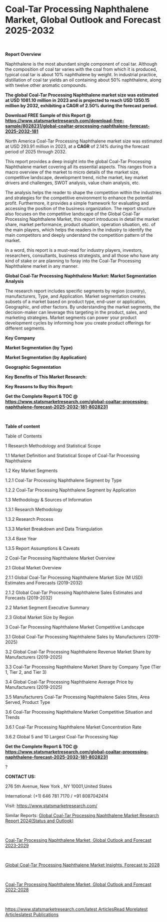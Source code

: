 <h1>Coal-Tar Processing Naphthalene Market, Global Outlook and Forecast 2025-2032</h1><br/><p><strong>Report Overview</strong></p>
 
 
 
 <p>Naphthalene is the most abundant single component of coal tar. Although the composition of coal tar varies with the coal from which it is produced, typical coal tar is about 10% naphthalene by weight. In industrial practice, distillation of coal tar yields an oil containing about 50% naphthalene, along with twelve other aromatic compounds.</p>
 
 
 
 <p><strong>The global Coal-Tar Processing Naphthalene market size was estimated at USD 1081.10 million in 2023 and is projected to reach USD 1350.15 million by 2032, exhibiting a <strong>CAGR</strong> of 2.50% during the forecast period.</strong></p>
 
 
 
 <p><strong>Download FREE Sample of this Report @ <a href="https://www.statsmarketresearch.com/download-free-sample/8028231/global-coaltar-processing-naphthalene-forecast-2025-2032-181">https://www.statsmarketresearch.com/download-free-sample/8028231/global-coaltar-processing-naphthalene-forecast-2025-2032-181</a></strong></p>
 
 
 
 <p>North America Coal-Tar Processing Naphthalene market size was estimated at USD 293.91 million in 2023, at a <strong>CAGR</strong> of 2.14% during the forecast period of 2025 through 2032.</p>
 
 
 
 <p>This report provides a deep insight into the global Coal-Tar Processing Naphthalene market covering all its essential aspects. This ranges from a macro overview of the market to micro details of the market size, competitive landscape, development trend, niche market, key market drivers and challenges, SWOT analysis, value chain analysis, etc.</p>
 
 
 
 <p>The analysis helps the reader to shape the competition within the industries and strategies for the competitive environment to enhance the potential profit. Furthermore, it provides a simple framework for evaluating and accessing the position of the business organization. The report structure also focuses on the competitive landscape of the Global Coal-Tar Processing Naphthalene Market, this report introduces in detail the market share, market performance, product situation, operation situation, etc. of the main players, which helps the readers in the industry to identify the main competitors and deeply understand the competition pattern of the market.</p>
 
 
 
 <p>In a word, this report is a must-read for industry players, investors, researchers, consultants, business strategists, and all those who have any kind of stake or are planning to foray into the Coal-Tar Processing Naphthalene market in any manner.</p>
 
 
 
 <p><strong>Global Coal-Tar Processing Naphthalene Market: Market Segmentation Analysis</strong></p>
 
 
 
 <p>The research report includes specific segments by region (country), manufacturers, Type, and Application. Market segmentation creates subsets of a market based on product type, end-user or application, Geographic, and other factors. By understanding the market segments, the decision-maker can leverage this targeting in the product, sales, and marketing strategies. Market segments can power your product development cycles by informing how you create product offerings for different segments.</p>
 
 
 
 <p><strong>Key Company</strong></p>
 
 
 
 <p><strong>Market Segmentation (by Type)</strong></p>
 
 
 
 <p><strong>Market Segmentation (<strong>by Application</strong>)</strong></p>
 
 
 
 <p><strong>Geographic Segmentation</strong></p>
 
 
 
 <p><strong>Key Benefits of This Market Research:</strong></p>
 
 
 
 <p><strong>Key <strong>Reasons to Buy</strong> this Report:</strong></p>
 
 
 
 <div><b>Get the Complete Report & TOC @ <a href="https://www.statsmarketresearch.com/global-coaltar-processing-naphthalene-forecast-2025-2032-181-8028231">https://www.statsmarketresearch.com/global-coaltar-processing-naphthalene-forecast-2025-2032-181-8028231</a></b></div>
 
 
 
 <p><br />
 
 <b>Table of content</b></p>
 
 
 
 <p>Table of Contents<br />
 
 1 Research Methodology and Statistical Scope<br />
 
 1.1 Market Definition and Statistical Scope of Coal-Tar Processing Naphthalene<br />
 
 1.2 Key Market Segments<br />
 
 1.2.1 Coal-Tar Processing Naphthalene Segment by Type<br />
 
 1.2.2 Coal-Tar Processing Naphthalene Segment by Application<br />
 
 1.3 Methodology & Sources of Information<br />
 
 1.3.1 Research Methodology<br />
 
 1.3.2 Research Process<br />
 
 1.3.3 Market Breakdown and Data Triangulation<br />
 
 1.3.4 Base Year<br />
 
 1.3.5 Report Assumptions & Caveats<br />
 
 2 Coal-Tar Processing Naphthalene Market Overview<br />
 
 2.1 Global Market Overview<br />
 
 2.1.1 Global Coal-Tar Processing Naphthalene Market Size (M USD) Estimates and Forecasts (2019-2032)<br />
 
 2.1.2 Global Coal-Tar Processing Naphthalene Sales Estimates and Forecasts (2019-2032)<br />
 
 2.2 Market Segment Executive Summary<br />
 
 2.3 Global Market Size by Region<br />
 
 3 Coal-Tar Processing Naphthalene Market Competitive Landscape<br />
 
 3.1 Global Coal-Tar Processing Naphthalene Sales by Manufacturers (2019-2025)<br />
 
 3.2 Global Coal-Tar Processing Naphthalene Revenue Market Share by Manufacturers (2019-2025)<br />
 
 3.3 Coal-Tar Processing Naphthalene Market Share by Company Type (Tier 1, Tier 2, and Tier 3)<br />
 
 3.4 Global Coal-Tar Processing Naphthalene Average Price by Manufacturers (2019-2025)<br />
 
 3.5 Manufacturers Coal-Tar Processing Naphthalene Sales Sites, Area Served, Product Type<br />
 
 3.6 Coal-Tar Processing Naphthalene Market Competitive Situation and Trends<br />
 
 3.6.1 Coal-Tar Processing Naphthalene Market Concentration Rate<br />
 
 3.6.2 Global 5 and 10 Largest Coal-Tar Processing Nap</p>
 
 
 
 <div><b>Get the Complete Report & TOC @ <a href="https://www.statsmarketresearch.com/global-coaltar-processing-naphthalene-forecast-2025-2032-181-8028231">https://www.statsmarketresearch.com/global-coaltar-processing-naphthalene-forecast-2025-2032-181-8028231</a></b></div>
 
 
 
 <p>? </p>
 
 
 
 <p><b>CONTACT US:</b><br />
 
 276 5th Avenue, New York , NY 10001,United States<br />
 
 International: (+1) 646 781 7170 / +91 8087042414<br />
 
 Visit: <a href="https://www.statsmarketresearch.com/">https://www.statsmarketresearch.com/</a><br />
 
 Similar Reports: <a href="https://www.statsmarketresearch.com/global-coaltar-processing-naphthalene-forecast-2025-2032-181-8028231">Global Coal-Tar Processing Naphthalene Market Research Report 2024(Status and Outlook)</a><br />
 
 <br />
 
 <a href="https://www.statsmarketresearch.com/global-coaltar-processing-naphthalene-forecast-2025-2032-181-8028231">Coal-Tar Processing Naphthalene Market, Global Outlook and Forecast 2023-2029</a><br />
 
 <br />
 
 <a href="https://www.statsmarketresearch.com/global-coaltar-processing-naphthalene-forecast-2025-2032-181-8028231">Global Coal-Tar Processing Naphthalene Market Insights, Forecast to 2028</a><br />
 
 <br />
 
 <a href="https://www.statsmarketresearch.com/global-coaltar-processing-naphthalene-forecast-2025-2032-181-8028231">Coal-Tar Processing Naphthalene Market, Global Outlook and Forecast 2022-2028</a><br />
 
 <br />
 
 <a href="https://gyeongbokgung.com">https://www.statsmarketresearch.com/</a><a href="https://hallyeomaritime.com">latest Articles</a><a href="https://jingwansa.com">Read More</a><a href="https://nguoiviet.jp/">latest Articles</a><a href="https://www.intelmarketresearch.com/">latest Publications</a></p>